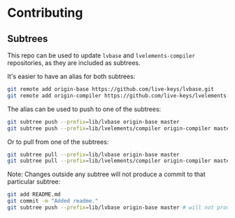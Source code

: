 # Contributing

## Subtrees

This repo can be used to update `lvbase` and `lvelements-compiler` repositories, as they are included as subtrees.

It's easier to have an alias for both subtrees:

```sh
git remote add origin-base https://github.com/live-keys/lvbase.git
git remote add origin-compiler https://github.com/live-keys/lvelements-compiler.git
```

The alias can be used to push to one of the subtrees:

```sh
git subtree push --prefix=lib/lvbase origin-base master
git subtree push --prefix=lib/lvelements/compiler origin-compiler master
```

Or to pull from one of the subtrees:

```sh
git subtree pull --prefix=lib/lvbase origin-base master
git subtree pull --prefix=lib/lvelements/compiler origin-compiler master
```

Note: Changes outside any subtree will not produce a commit to that particular subtree:

```sh
git add README.md
git commit -m "Added readme."
git subtree push --prefix=lib/lvbase origin-base master # will not produce a commit
```

